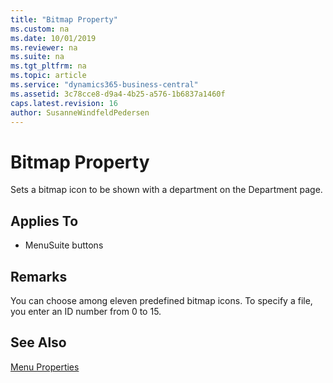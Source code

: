 ```yaml
---
title: "Bitmap Property"
ms.custom: na
ms.date: 10/01/2019
ms.reviewer: na
ms.suite: na
ms.tgt_pltfrm: na
ms.topic: article
ms.service: "dynamics365-business-central"
ms.assetid: 3c78cce8-d9a4-4b25-a576-1b6837a1460f
caps.latest.revision: 16
author: SusanneWindfeldPedersen
---
```


# Bitmap Property
Sets a bitmap icon to be shown with a department on the Department page.  

## Applies To  

- MenuSuite buttons  

## Remarks  
You can choose among eleven predefined bitmap icons. To specify a file, you enter an ID number from 0 to 15.  

## See Also  
[Menu Properties](devenv-menu-properties.md)   
